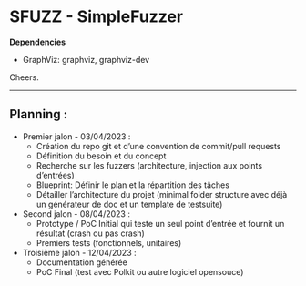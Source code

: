 # SFUZZ - SimpleFuzzer

**Dependencies**

- GraphViz: graphviz, graphviz-dev

Cheers.

---

## Planning :        
-	Premier jalon - 03/04/2023 : 	
	-	Création du repo git et d’une convention de commit/pull requests
	-	Définition du besoin et du concept
	-	Recherche sur les fuzzers (architecture, injection aux points d’entrées)
	-	Blueprint: Définir le plan et la répartition des tâches
	-	Détailler l’architecture du projet (minimal folder structure avec déjà un générateur de doc et un template de testsuite)
-	Second jalon - 08/04/2023 : 
	-	Prototype / PoC Initial qui teste un seul point d’entrée et fournit un résultat (crash ou pas crash)
	-	Premiers tests (fonctionnels, unitaires)
-	Troisième jalon - 12/04/2023 : 
	-	Documentation générée
	-	PoC Final (test avec Polkit ou autre logiciel opensouce)
